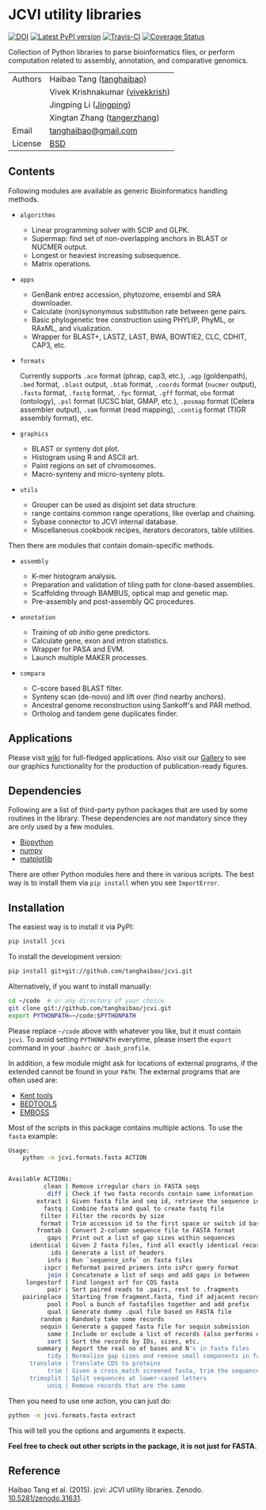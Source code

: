 # JCVI utility libraries

[![DOI](https://zenodo.org/badge/doi/10.5281/zenodo.31631.svg)](https://doi.org/10.5281/zenodo.594205)
[![Latest PyPI version](https://img.shields.io/pypi/v/jcvi.svg)](https://pypi.python.org/pypi/jcvi)
[![Travis-CI](https://travis-ci.org/tanghaibao/jcvi.svg?branch=master)](https://travis-ci.org/tanghaibao/jcvi)
[![Coverage Status](https://coveralls.io/repos/github/tanghaibao/jcvi/badge.svg)](https://coveralls.io/github/tanghaibao/jcvi)

Collection of Python libraries to parse bioinformatics files, or perform
computation related to assembly, annotation, and comparative genomics.

| | |
| --- | --- |
| Authors | Haibao Tang ([tanghaibao](http://github.com/tanghaibao)) |
| | Vivek Krishnakumar ([vivekkrish](https://github.com/vivekkrish)) |
| | Jingping Li ([Jingping](https://github.com/Jingping)) |
| | Xingtan Zhang ([tangerzhang](https://github.com/tangerzhang)) |
| Email   | <tanghaibao@gmail.com> |
| License | [BSD](http://creativecommons.org/licenses/BSD/) |

## Contents

Following modules are available as generic Bioinformatics handling
methods.

- `algorithms`
  - Linear programming solver with SCIP and GLPK.
  - Supermap: find set of non-overlapping anchors in BLAST or NUCMER output.
  - Longest or heaviest increasing subsequence.
  - Matrix operations.

- `apps`
  - GenBank entrez accession, phytozome, ensembl and SRA downloader.
  - Calculate (non)synonymous substitution rate between gene pairs.
  - Basic phylogenetic tree construction using PHYLIP, PhyML, or RAxML, and viualization.
  - Wrapper for BLAST+, LASTZ, LAST, BWA, BOWTIE2, CLC, CDHIT, CAP3, etc.

- `formats`

    Currently supports `.ace` format (phrap, cap3, etc.), `.agp`
    (goldenpath), `.bed` format, `.blast` output, `.btab` format,
    `.coords` format (`nucmer` output), `.fasta` format, `.fastq`
    format, `.fpc` format, `.gff` format, `obo` format (ontology),
    `.psl` format (UCSC blat, GMAP, etc.), `.posmap` format (Celera
    assembler output), `.sam` format (read mapping), `.contig`
    format (TIGR assembly format), etc.

- `graphics`
  - BLAST or synteny dot plot.
  - Histogram using R and ASCII art.
  - Paint regions on set of chromosomes.
  - Macro-synteny and micro-synteny plots.

- `utils`
  - Grouper can be used as disjoint set data structure.
  - range contains common range operations, like overlap
    and chaining.
  - Sybase connector to JCVI internal database.
  - Miscellaneous cookbook recipes, iterators decorators,
    table utilities.

Then there are modules that contain domain-specific methods.

- `assembly`
  - K-mer histogram analysis.
  - Preparation and validation of tiling path for clone-based assemblies.
  - Scaffolding through BAMBUS, optical map and genetic map.
  - Pre-assembly and post-assembly QC procedures.

- `annotation`
  - Training of *ab initio* gene predictors.
  - Calculate gene, exon and intron statistics.
  - Wrapper for PASA and EVM.
  - Launch multiple MAKER processes.

- `compara`
  - C-score based BLAST filter.
  - Synteny scan (de-novo) and lift over (find nearby anchors).
  - Ancestral genome reconstruction using Sankoff's and PAR method.
  - Ortholog and tandem gene duplicates finder.

## Applications

Please visit [wiki](https://github.com/tanghaibao/jcvi/wiki) for
full-fledged applications. Also visit our
[Gallery](https://github.com/tanghaibao/jcvi/wiki/Gallery) to see our
graphics functionality for the production of publication-ready figures.

## Dependencies

Following are a list of third-party python packages that are used by
some routines in the library. These dependencies are *not* mandatory
since they are only used by a few modules.

- [Biopython](http://www.biopython.org)
- [numpy](http://numpy.scipy.org)
- [matplotlib](http://matplotlib.org/)

There are other Python modules here and there in various scripts. The
best way is to install them via `pip install` when you see
`ImportError`.

## Installation

The easiest way is to install it via PyPI:

```bash
pip install jcvi
```

To install the development version:

```bash
pip install git+git://github.com/tanghaibao/jcvi.git
```

Alternatively, if you want to install manually:

```bash
cd ~/code  # or any directory of your choice
git clone git://github.com/tanghaibao/jcvi.git
export PYTHONPATH=~/code:$PYTHONPATH
```

Please replace `~/code` above with whatever you like, but it must
contain `jcvi`. To avoid setting `PYTHONPATH` everytime, please insert
the `export` command in your `.bashrc` or `.bash_profile`.

In addition, a few module might ask for locations of external programs,
if the extended cannot be found in your `PATH`. The external programs
that are often used are:

- [Kent tools](http://hgdownload.cse.ucsc.edu/admin/jksrc.zip)
- [BEDTOOLS](http://code.google.com/p/bedtools/)
- [EMBOSS](http://emboss.sourceforge.net/)

Most of the scripts in this package contains multiple actions. To use
the `fasta` example:

```bash
Usage:
    python -m jcvi.formats.fasta ACTION


Available ACTIONs:
          clean | Remove irregular chars in FASTA seqs
           diff | Check if two fasta records contain same information
        extract | Given fasta file and seq id, retrieve the sequence in fasta format
          fastq | Combine fasta and qual to create fastq file
         filter | Filter the records by size
         format | Trim accession id to the first space or switch id based on 2-column mapping file
        fromtab | Convert 2-column sequence file to FASTA format
           gaps | Print out a list of gap sizes within sequences
      identical | Given 2 fasta files, find all exactly identical records
            ids | Generate a list of headers
           info | Run `sequence_info` on fasta files
          ispcr | Reformat paired primers into isPcr query format
           join | Concatenate a list of seqs and add gaps in between
     longestorf | Find longest orf for CDS fasta
           pair | Sort paired reads to .pairs, rest to .fragments
    pairinplace | Starting from fragment.fasta, find if adjacent records can form pairs
           pool | Pool a bunch of fastafiles together and add prefix
           qual | Generate dummy .qual file based on FASTA file
         random | Randomly take some records
         sequin | Generate a gapped fasta file for sequin submission
           some | Include or exclude a list of records (also performs on .qual file if available)
           sort | Sort the records by IDs, sizes, etc.
        summary | Report the real no of bases and N's in fasta files
           tidy | Normalize gap sizes and remove small components in fasta
      translate | Translate CDS to proteins
           trim | Given a cross_match screened fasta, trim the sequence
      trimsplit | Split sequences at lower-cased letters
           uniq | Remove records that are the same
```

Then you need to use one action, you can just do:

```bash
python -m jcvi.formats.fasta extract
```

This will tell you the options and arguments it expects.

**Feel free to check out other scripts in the package, it is not just
for FASTA.**

## Reference

Haibao Tang et al. (2015). jcvi: JCVI utility libraries. Zenodo.
[10.5281/zenodo.31631](http://dx.doi.org/10.5281/zenodo.31631).
